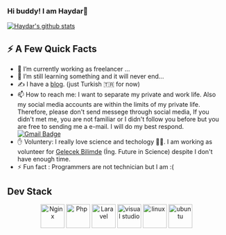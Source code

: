 ### Hi buddy! I am Haydar👋

[![Haydar's github stats](https://github-readme-stats.vercel.app/api?username=haydar&count_private=true&show_icons=true&theme=tokyonight&hide=prs)](https://github.com/haydar/github-readme-stats)

## ⚡️ A Few Quick Facts

- 🔭 I’m currently working as freelancer ...
- 🌱 I’m still learning something and it will never end...
- ✍️ I have a [blog](https://haydarsahin.com). (just Turkish 🇹🇷 for now)
- 📫 How to reach me: I want to separate my private and work life. Also my social media accounts are within the limits of my private life. Therefore, please don't send messege through social media, If you didn't met me, you are not familiar or I didn't follow you before but you are free to sending me a e-mail. I will do my best respond. [![Gmail Badge](https://img.shields.io/badge/-haydarsahin34@gmail.com-c14438?style=flat-square&logo=Gmail&logoColor=white&link=mailto:haydarsahin34@gmail.com)](mailto:haydarsahin34@gmail.com)
- ✋ Voluntery: I really love science and techology 🧬🔭. I am working as volunteer for [Gelecek Bilimde](http://gelecekbilimde.net/) (İng. Future in Science) despite I don't have enough time.
- ⚡ Fun fact : Programmers are not technician but I am  :( 

## Dev Stack
<p align="center">
    <img src="https://cdn.jsdelivr.net/gh/devicons/devicon/icons/nginx/nginx-original.svg" alt="Nginx" width="55" height="55"/> 
     <img src="https://cdn.jsdelivr.net/gh/devicons/devicon/icons/php/php-plain.svg" alt="Php" width="55" height="55"/> 
     <img src="https://cdn.jsdelivr.net/gh/devicons/devicon/icons/laravel/laravel-plain.svg" alt="Laravel" width="55" height="55"/> 
   <img src="https://cdn.worldvectorlogo.com/logos/visual-studio-code.svg" alt="visual studio" width="55" height="55"/> 
  <img src="https://cdn.jsdelivr.net/gh/devicons/devicon/icons/linux/linux-original.svg" alt="linux" width="55" height="55"/> 
  <img src="https://cdn.jsdelivr.net/gh/devicons/devicon/icons/ubuntu/ubuntu-plain.svg" alt="ubuntu" width="55" height="55"/> 
 </p>
